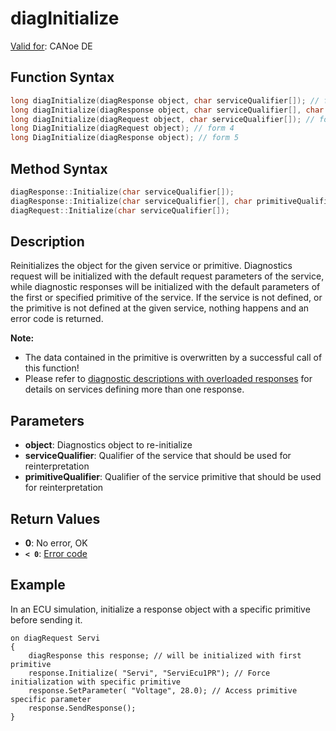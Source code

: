 # diagInitialize

[Valid for](../../../Shared/FeatureAvailability.md):  CANoe DE

## Function Syntax

```c
long diagInitialize(diagResponse object, char serviceQualifier[]); // form 1
long diagInitialize(diagResponse object, char serviceQualifier[], char primitiveQualifier[]); // form 2
long diagInitialize(diagRequest object, char serviceQualifier[]); // form 3
long DiagInitialize(diagRequest object); // form 4
long DiagInitialize(diagResponse object); // form 5
```

## Method Syntax

```c
diagResponse::Initialize(char serviceQualifier[]);
diagResponse::Initialize(char serviceQualifier[], char primitiveQualifier[]);
diagRequest::Initialize(char serviceQualifier[]);
```

## Description

Reinitializes the object for the given service or primitive. Diagnostics request will be initialized with the default request parameters of the service, while diagnostic responses will be initialized with the default parameters of the first or specified primitive of the service. If the service is not defined, or the primitive is not defined at the given service, nothing happens and an error code is returned.

**Note:**

- The data contained in the primitive is overwritten by a successful call of this function!
- Please refer to [diagnostic descriptions with overloaded responses](../CAPLfunctionsDiagnosticsDescriptionsOverloadResponses.md) for details on services defining more than one response.

## Parameters

- **object**: Diagnostics object to re-initialize
- **serviceQualifier**: Qualifier of the service that should be used for reinterpretation
- **primitiveQualifier**: Qualifier of the service primitive that should be used for reinterpretation

## Return Values

- **0**: No error, OK
- **`< 0`**: [Error code](../CAPLfunctionsDiagnosticsErrorCode.md)

## Example

In an ECU simulation, initialize a response object with a specific primitive before sending it.

```plaintext
on diagRequest Servi 
{
    diagResponse this response; // will be initialized with first primitive 
    response.Initialize( "Servi", "ServiEcu1PR"); // Force initialization with specific primitive 
    response.SetParameter( "Voltage", 28.0); // Access primitive specific parameter 
    response.SendResponse();
}
```
